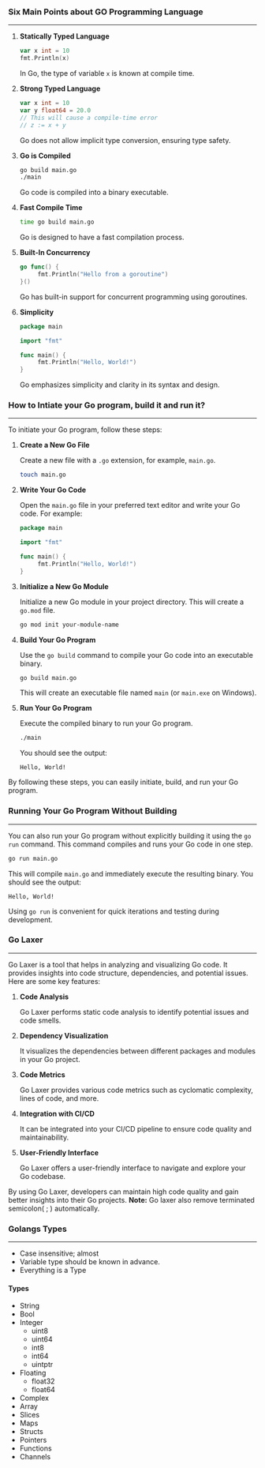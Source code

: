 ### Six Main Points about GO Programming Language

---

1. **Statically Typed Language**

   ```go
   var x int = 10
   fmt.Println(x)
   ```

   In Go, the type of variable `x` is known at compile time.

2. **Strong Typed Language**

   ```go
   var x int = 10
   var y float64 = 20.0
   // This will cause a compile-time error
   // z := x + y
   ```

   Go does not allow implicit type conversion, ensuring type safety.

3. **Go is Compiled**

   ```sh
   go build main.go
   ./main
   ```

   Go code is compiled into a binary executable.

4. **Fast Compile Time**

   ```sh
   time go build main.go
   ```

   Go is designed to have a fast compilation process.

5. **Built-In Concurrency**

   ```go
   go func() {
        fmt.Println("Hello from a goroutine")
   }()
   ```

   Go has built-in support for concurrent programming using goroutines.

6. **Simplicity**

   ```go
   package main

   import "fmt"

   func main() {
        fmt.Println("Hello, World!")
   }
   ```

   Go emphasizes simplicity and clarity in its syntax and design.

### How to Intiate your Go program, build it and run it?

---

To initiate your Go program, follow these steps:

1. **Create a New Go File**

   Create a new file with a `.go` extension, for example, `main.go`.

   ```sh
   touch main.go
   ```

2. **Write Your Go Code**

   Open the `main.go` file in your preferred text editor and write your Go code. For example:

   ```go
   package main

   import "fmt"

   func main() {
        fmt.Println("Hello, World!")
   }
   ```

3. **Initialize a New Go Module**

   Initialize a new Go module in your project directory. This will create a `go.mod` file.

   ```sh
   go mod init your-module-name
   ```

4. **Build Your Go Program**

   Use the `go build` command to compile your Go code into an executable binary.

   ```sh
   go build main.go
   ```

   This will create an executable file named `main` (or `main.exe` on Windows).

5. **Run Your Go Program**

   Execute the compiled binary to run your Go program.

   ```sh
   ./main
   ```

   You should see the output:

   ```
   Hello, World!
   ```

By following these steps, you can easily initiate, build, and run your Go program.

### Running Your Go Program Without Building

---

You can also run your Go program without explicitly building it using the `go run` command. This command compiles and runs your Go code in one step.

```sh
go run main.go
```

This will compile `main.go` and immediately execute the resulting binary. You should see the output:

```
Hello, World!
```

Using `go run` is convenient for quick iterations and testing during development.

### Go Laxer

---

Go Laxer is a tool that helps in analyzing and visualizing Go code. It provides insights into code structure, dependencies, and potential issues. Here are some key features:

1. **Code Analysis**

   Go Laxer performs static code analysis to identify potential issues and code smells.

2. **Dependency Visualization**

   It visualizes the dependencies between different packages and modules in your Go project.

3. **Code Metrics**

   Go Laxer provides various code metrics such as cyclomatic complexity, lines of code, and more.

4. **Integration with CI/CD**

   It can be integrated into your CI/CD pipeline to ensure code quality and maintainability.

5. **User-Friendly Interface**

   Go Laxer offers a user-friendly interface to navigate and explore your Go codebase.

By using Go Laxer, developers can maintain high code quality and gain better insights into their Go projects.
**Note:** Go laxer also remove terminated semicolon( ; ) automatically.

### Golangs Types

---

- Case insensitive; almost
- Variable type should be known in advance.
- Everything is a Type

#### Types

- String
- Bool
- Integer
  - uint8
  - uint64
  - int8
  - int64
  - uintptr
- Floating
  - float32
  - float64
- Complex
- Array
- Slices
- Maps
- Structs
- Pointers
- Functions
- Channels
